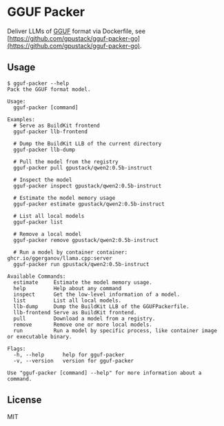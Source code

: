 # GGUF Packer

Deliver LLMs of [GGUF](https://github.com/ggerganov/ggml/blob/master/docs/gguf.md) format via Dockerfile, 
see [https://github.com/gpustack/gguf-packer-go](https://github.com/gpustack/gguf-packer-go).

## Usage

```shell
$ gguf-packer --help
Pack the GGUF format model.

Usage:
  gguf-packer [command]

Examples:
  # Serve as BuildKit frontend
  gguf-packer llb-frontend

  # Dump the BuildKit LLB of the current directory
  gguf-packer llb-dump

  # Pull the model from the registry
  gguf-packer pull gpustack/qwen2:0.5b-instruct

  # Inspect the model
  gguf-packer inspect gpustack/qwen2:0.5b-instruct

  # Estimate the model memory usage
  gguf-packer estimate gpustack/qwen2:0.5b-instruct

  # List all local models
  gguf-packer list

  # Remove a local model
  gguf-packer remove gpustack/qwen2:0.5b-instruct

  # Run a model by container container: ghcr.io/ggerganov/llama.cpp:server
  gguf-packer run gpustack/qwen2:0.5b-instruct

Available Commands:
  estimate     Estimate the model memory usage.
  help         Help about any command
  inspect      Get the low-level information of a model.
  list         List all local models.
  llb-dump     Dump the BuildKit LLB of the GGUFPackerfile.
  llb-frontend Serve as BuildKit frontend.
  pull         Download a model from a registry.
  remove       Remove one or more local models.
  run          Run a model by specific process, like container image or executable binary.

Flags:
  -h, --help      help for gguf-packer
  -v, --version   version for gguf-packer

Use "gguf-packer [command] --help" for more information about a command.

```

## License

MIT
